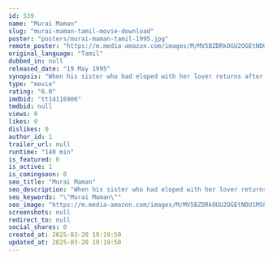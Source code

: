 ```yaml
---
id: 539
name: "Murai Maman"
slug: "murai-maman-tamil-movie-download"
poster: "posters/murai-maman-tamil-1995.jpg"
remote_poster: "https://m.media-amazon.com/images/M/MV5BZDRkOGU2OGEtNDU1MS00ZGY4LTkwZTYtNTY5ZGJmODI5MzU4XkEyXkFqcGc@._V1_SX300.jpg"
original_language: "Tamil"
dubbed_in: null
released_date: "19 May 1995"
synopsis: "When his sister who had eloped with her lover returns after years, Sirusu and his brother accept them. Sirusu falls in love with his sister's daughter Indhu but she has something else on her mind."
type: "movie"
rating: "6.0"
imdbid: "tt14116906"
tmdbid: null
views: 0
likes: 0
dislikes: 0
author_id: 1
trailer_url: null
runtime: "140 min"
is_featured: 0
is_active: 1
is_comingsoon: 0
seo_title: "Murai Maman"
seo_description: "When his sister who had eloped with her lover returns after years, Sirusu and his brother accept them. Sirusu falls in love with his sister's daughter Indhu but she has something else on her mind."
seo_keywords: "\"Murai Maman\""
seo_image: "https://m.media-amazon.com/images/M/MV5BZDRkOGU2OGEtNDU1MS00ZGY4LTkwZTYtNTY5ZGJmODI5MzU4XkEyXkFqcGc@._V1_SX300.jpg"
screenshots: null
redirect_to: null
social_shares: 0
created_at: 2025-03-20 19:19:50
updated_at: 2025-03-20 19:19:50
---
```


